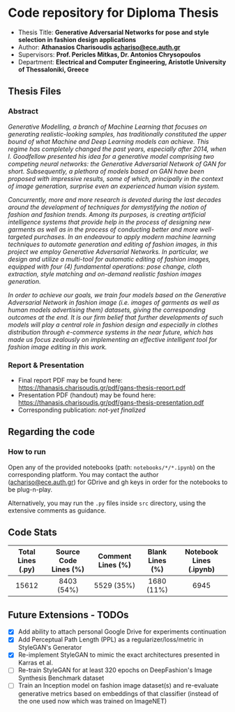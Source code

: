# Code repository for Diploma Thesis

- Thesis Title: **Generative Adversarial Networks for pose and style selection in fashion design applications**
- Author: **Athanasios Charisoudis achariso@ece.auth.gr**
- Supervisors: **Prof. Pericles Mitkas, Dr. Antonios Chrysopoulos**
- Department: **Electrical and Computer Engineering, Aristotle University of Thessaloniki, Greece**

## Thesis Files

### Abstract

_Generative Modelling, a branch of Machine Learning that focuses on generating realistic-looking samples, has
traditionally constituted the upper bound of what Machine and Deep Learning models can achieve. This regime has
completely changed the past years, especially after 2014, when I. Goodfellow presented his idea for a generative model
comprising two competing neural networks: the Generative Adversarial Network of GAN for short. Subsequently, a plethora
of models based on GAN have been proposed with impressive results, some of which, principally in the context of image
generation, surprise even an experienced human vision system._

_Concurrently, more and more research is devoted during the last decades around the development of techniques for
demystifying the notion of fashion and fashion trends. Among its purposes, is creating artificial intelligence systems
that provide help in the process of designing new garments as well as in the process of conducting better and more
well-targeted purchases. In an endeavour to apply modern machine learning techniques to automate generation and editing
of fashion images, in this project we employ Generative Adversarial Networks. In particular, we design and utilize a
multi-tool for automatic editing of fashion images, equipped with four (4) fundamental operations: pose change, cloth
extraction, style matching and on-demand realistic fashion images generation._

_In order to achieve our goals, we train four models based on the Generative Adversarial Network in fashion image (i.e.
images of garments as well as human models advertising them) datasets, giving the corresponding outcomes at the end. It
is our firm belief that further developments of such models will play a central role in fashion design and especially in
clothes distribution through e-commerce systems in the near future, which has made us focus zealously on implementing an
effective intelligent tool for fashion image editing in this work._

### Report \& Presentation

- Final report PDF may be found here: https://thanasis.charisoudis.gr/pdf/gans-thesis-report.pdf
- Presentation PDF (handout) may be found here: https://thanasis.charisoudis.gr/pdf/gans-thesis-presentation.pdf
- Corresponding publication: _not-yet finalized_

## Regarding the code

### How to run

Open any of the provided notebooks (path: <code>notebooks/\*/\*.ipynb</code>) on the corresponding platform. You may
contact the author (achariso@ece.auth.gr) for GDrive and gh keys in order for the notebooks to be plug-n-play.

Alternatively, you may run the <code>.py</code> files inside <code>src</code> directory, using the extensive comments as
guidance.

## Code Stats

| Total Lines (.py) | Source Code Lines (%) | Comment Lines (%) | Blank Lines (%) | Notebook Lines (.ipynb) | 
| :---------------: | :-------------------: | :-------------: | :-------------: | :---------------------: |
| 15612 | 8403 (54%) | 5529 (35%) | 1680 (11%) | 6945 |

## Future Extensions - TODOs

- [x] Add ability to attach personal Google Drive for experiments continuation
- [x] Add Perceptual Path Length (PPL) as a regularizer/loss/metric in StyleGAN's Generator
- [x] Re-implement StyleGAN to mimic the exact architectures presented in Karras et al.
- [ ] Re-train StyleGAN for at least 320 epochs on DeepFashion's Image Synthesis Benchmark dataset
- [ ] Train an Inception model on fashion image dataset(s) and re-evaluate generative metrics based on embeddings of
  that classifier (instead of the one used now which was trained on ImageNET)
